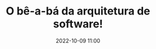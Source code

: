 ---
title: 'O bê-a-bá da arquitetura de software!'
type: palestra
speakers:
  - Marcel dos Santos
speakersPictures: []
picture: /assets/images/schedule/marcel-dos-santos.png
linkedin: 
twitter: 
instagram: 
date: '2022-10-09 11:00'
rooms:
  - 1
---